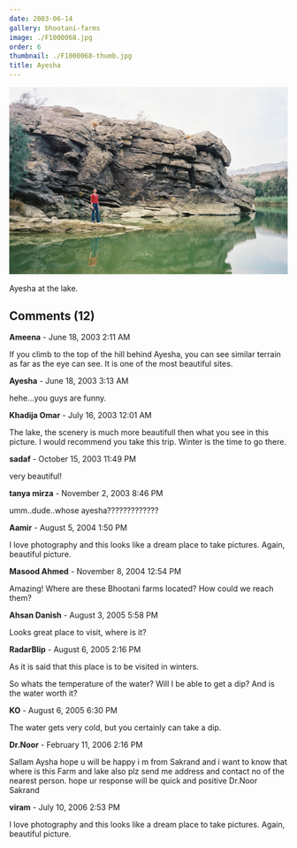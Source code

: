 ```yaml
---
date: 2003-06-14
gallery: bhootani-farms
image: ./F1000068.jpg
order: 6
thumbnail: ./F1000068-thumb.jpg
title: Ayesha
---
```


![Ayesha](./F1000068.jpg)

Ayesha at the lake.

<div id="comments">

## Comments (12)

<div id="comment">

**Ameena** - June 18, 2003  2:11 AM

If you climb to the top of the hill behind Ayesha, you can see similar terrain as far as the eye can see. It is one of the most beautiful sites.

</div>

<div id="comment">

**Ayesha** - June 18, 2003  3:13 AM

hehe...you guys are funny.

</div>

<div id="comment">

**Khadija Omar** - July 16, 2003 12:01 AM

The lake, the scenery is much more beautifull then what you see in this picture. I would recommend you take this trip. Winter is the time to go there.

</div>

<div id="comment">

**sadaf** - October 15, 2003 11:49 PM

very beautiful!

</div>

<div id="comment">

**tanya mirza** - November  2, 2003  8:46 PM

umm..dude..whose ayesha?????????????

</div>

<div id="comment">

**Aamir** - August  5, 2004  1:50 PM

I love photography and this looks like a dream place to take pictures. Again, beautiful picture.

</div>

<div id="comment">

**Masood Ahmed** - November  8, 2004 12:54 PM

Amazing! Where are these Bhootani farms located? How could we reach them?

</div>

<div id="comment">

**Ahsan Danish** - August  3, 2005  5:58 PM

Looks great place to visit, where is it?

</div>

<div id="comment">

**RadarBlip** - August  6, 2005  2:16 PM

As it is said that this place is to be visited in winters.

So whats the temperature of the water? Will I be able to get a dip? And is the water worth it?

</div>

<div id="comment">

**KO** - August  6, 2005  6:30 PM

The water gets very cold, but you certainly can take a dip.

</div>

<div id="comment">

**Dr.Noor** - February 11, 2006  2:16 PM

Sallam Aysha
hope u will be happy
i m from Sakrand and i want to know that where is this Farm and lake also plz send me address and contact no of the nearest person.
hope ur response will be quick and positive
Dr.Noor
Sakrand

</div>

<div id="comment">

**viram** - July 10, 2006  2:53 PM

I love photography and this looks like a dream place to take pictures. Again, beautiful picture.

</div>

</div>